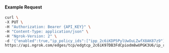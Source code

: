 <!-- Code generated for API Clients. DO NOT EDIT. -->

#### Example Request

```bash
curl \
-X PUT \
-H "Authorization: Bearer {API_KEY}" \
-H "Content-Type: application/json" \
-H "Ngrok-Version: 2" \
-d '{"enabled":true,"ip_policy_ids":["ipp_2c6iKDP5PylUwOuLZwfX8AK87z9"]}' \
https://api.ngrok.com/edges/tcp/edgtcp_2c6iK97DB3FdCpiodm8wUPGK3U6/ip_restriction
```

